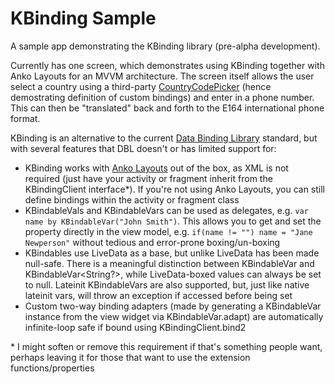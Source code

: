 # KBinding Sample

A sample app demonstrating the KBinding library (pre-alpha development).

Currently has one screen, which demonstrates using KBinding together with Anko Layouts for an MVVM architecture. The screen itself allows the user select a country using a third-party [CountryCodePicker](https://github.com/joielechong/CountryCodePicker) (hence demostrating definition of custom bindings) and enter in a phone number. This can then be "translated" back and forth to the E164 international phone format.

KBinding is an alternative to the current [Data Binding Library](https://developer.android.com/topic/libraries/data-binding/) standard, but with several features that DBL doesn't or has limited support for:

* KBinding works with [Anko Layouts](https://github.com/Kotlin/anko/wiki/Anko-Layouts) out of the box, as XML is not required (just have your activity or fragment inherit from the KBindingClient interface\*). If you're not using Anko Layouts, you can still define bindings within the activity or fragment class
* KBindableVals and KBindableVars can be used as delegates, e.g. `var name by KBindableVar("John Smith")`. This allows you to get and set the property directly in the view model, e.g. `if(name != "") name = "Jane Newperson"` without tedious and error-prone boxing/un-boxing
* KBindables use LiveData as a base, but unlike LiveData has been made null-safe. There is a meaningful distinction between KBindableVar<String> and KBindableVar<String?>, while LiveData-boxed values can always be set to null. Lateinit KBindableVars are also supported, but, just like native lateinit vars, will throw an exception if accessed before being set
* Custom two-way binding adapters (made by generating a KBindableVar instance from the view widget via KBindableVar.adapt) are automatically infinite-loop safe if bound using KBindingClient.bind2

\* I might soften or remove this requirement if that's something people want, perhaps leaving it for those that want to use the extension functions/properties
